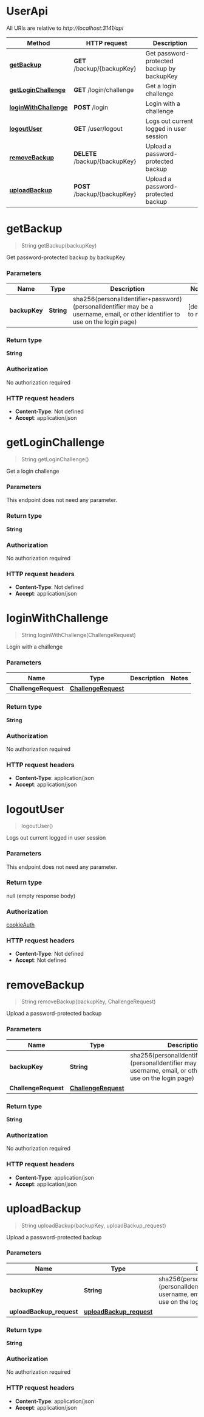 # UserApi

All URIs are relative to _http://localhost:3141/api_

| Method                                                  | HTTP request                   | Description                                |
| ------------------------------------------------------- | ------------------------------ | ------------------------------------------ |
| [**getBackup**](UserApi.md#getBackup)                   | **GET** /backup/{backupKey}    | Get password-protected backup by backupKey |
| [**getLoginChallenge**](UserApi.md#getLoginChallenge)   | **GET** /login/challenge       | Get a login challenge                      |
| [**loginWithChallenge**](UserApi.md#loginWithChallenge) | **POST** /login                | Login with a challenge                     |
| [**logoutUser**](UserApi.md#logoutUser)                 | **GET** /user/logout           | Logs out current logged in user session    |
| [**removeBackup**](UserApi.md#removeBackup)             | **DELETE** /backup/{backupKey} | Upload a password-protected backup         |
| [**uploadBackup**](UserApi.md#uploadBackup)             | **POST** /backup/{backupKey}   | Upload a password-protected backup         |

<a name="getBackup"></a>

# **getBackup**

> String getBackup(backupKey)

Get password-protected backup by backupKey

### Parameters

| Name          | Type       | Description                                                                                                                     | Notes             |
| ------------- | ---------- | ------------------------------------------------------------------------------------------------------------------------------- | ----------------- |
| **backupKey** | **String** | sha256(personalIdentifier+password) (personalIdentifier may be a username, email, or other identifier to use on the login page) | [default to null] |

### Return type

**String**

### Authorization

No authorization required

### HTTP request headers

- **Content-Type**: Not defined
- **Accept**: application/json

<a name="getLoginChallenge"></a>

# **getLoginChallenge**

> String getLoginChallenge()

Get a login challenge

### Parameters

This endpoint does not need any parameter.

### Return type

**String**

### Authorization

No authorization required

### HTTP request headers

- **Content-Type**: Not defined
- **Accept**: application/json

<a name="loginWithChallenge"></a>

# **loginWithChallenge**

> String loginWithChallenge(ChallengeRequest)

Login with a challenge

### Parameters

| Name                 | Type                                                  | Description | Notes |
| -------------------- | ----------------------------------------------------- | ----------- | ----- |
| **ChallengeRequest** | [**ChallengeRequest**](../Models/ChallengeRequest.md) |             |       |

### Return type

**String**

### Authorization

No authorization required

### HTTP request headers

- **Content-Type**: application/json
- **Accept**: application/json

<a name="logoutUser"></a>

# **logoutUser**

> logoutUser()

Logs out current logged in user session

### Parameters

This endpoint does not need any parameter.

### Return type

null (empty response body)

### Authorization

[cookieAuth](../README.md#cookieAuth)

### HTTP request headers

- **Content-Type**: Not defined
- **Accept**: Not defined

<a name="removeBackup"></a>

# **removeBackup**

> String removeBackup(backupKey, ChallengeRequest)

Upload a password-protected backup

### Parameters

| Name                 | Type                                                  | Description                                                                                                                     | Notes             |
| -------------------- | ----------------------------------------------------- | ------------------------------------------------------------------------------------------------------------------------------- | ----------------- |
| **backupKey**        | **String**                                            | sha256(personalIdentifier+password) (personalIdentifier may be a username, email, or other identifier to use on the login page) | [default to null] |
| **ChallengeRequest** | [**ChallengeRequest**](../Models/ChallengeRequest.md) |                                                                                                                                 |                   |

### Return type

**String**

### Authorization

No authorization required

### HTTP request headers

- **Content-Type**: application/json
- **Accept**: application/json

<a name="uploadBackup"></a>

# **uploadBackup**

> String uploadBackup(backupKey, uploadBackup_request)

Upload a password-protected backup

### Parameters

| Name                     | Type                                                          | Description                                                                                                                     | Notes             |
| ------------------------ | ------------------------------------------------------------- | ------------------------------------------------------------------------------------------------------------------------------- | ----------------- |
| **backupKey**            | **String**                                                    | sha256(personalIdentifier+password) (personalIdentifier may be a username, email, or other identifier to use on the login page) | [default to null] |
| **uploadBackup_request** | [**uploadBackup_request**](../Models/uploadBackup_request.md) |                                                                                                                                 |                   |

### Return type

**String**

### Authorization

No authorization required

### HTTP request headers

- **Content-Type**: application/json
- **Accept**: application/json
